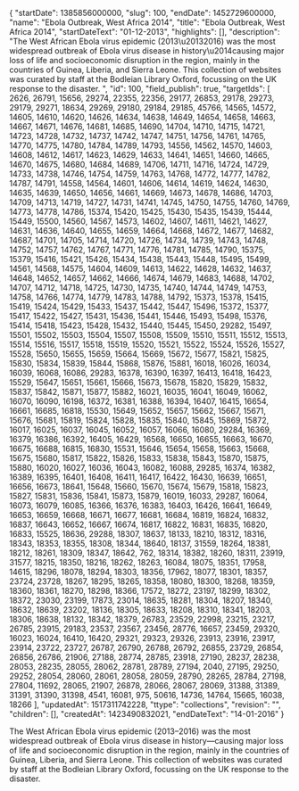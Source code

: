 {
  "startDate": 1385856000000, 
  "slug": 100, 
  "endDate": 1452729600000, 
  "name": "Ebola Outbreak, West Africa 2014", 
  "title": "Ebola Outbreak, West Africa 2014", 
  "startDateText": "01-12-2013", 
  "highlights": [], 
  "description": "The West African Ebola virus epidemic (2013\u20132016) was the most widespread outbreak of Ebola virus disease in history\u2014causing major loss of life and socioeconomic disruption in the region, mainly in the countries of Guinea, Liberia, and Sierra Leone. This collection of websites was curated by staff at the Bodleian Library Oxford, focussing on the UK response to the disaster. ", 
  "id": 100, 
  "field_publish": true, 
  "targetIds": [
    2626, 
    26791, 
    15656, 
    29274, 
    22355, 
    22356, 
    29177, 
    26853, 
    29178, 
    29273, 
    29179, 
    29271, 
    18634, 
    29269, 
    29180, 
    29184, 
    29185, 
    45766, 
    14565, 
    14572, 
    14605, 
    14610, 
    14620, 
    14626, 
    14634, 
    14638, 
    14649, 
    14654, 
    14658, 
    14663, 
    14667, 
    14671, 
    14676, 
    14681, 
    14685, 
    14690, 
    14704, 
    14710, 
    14715, 
    14721, 
    14723, 
    14728, 
    14732, 
    14737, 
    14742, 
    14747, 
    14751, 
    14756, 
    14761, 
    14765, 
    14770, 
    14775, 
    14780, 
    14784, 
    14789, 
    14793, 
    14556, 
    14562, 
    14570, 
    14603, 
    14608, 
    14612, 
    14617, 
    14623, 
    14629, 
    14633, 
    14641, 
    14651, 
    14660, 
    14665, 
    14670, 
    14675, 
    14680, 
    14684, 
    14689, 
    14706, 
    14711, 
    14716, 
    14724, 
    14729, 
    14733, 
    14738, 
    14746, 
    14754, 
    14759, 
    14763, 
    14768, 
    14772, 
    14777, 
    14782, 
    14787, 
    14791, 
    14558, 
    14564, 
    14601, 
    14606, 
    14614, 
    14619, 
    14624, 
    14630, 
    14635, 
    14639, 
    14650, 
    14656, 
    14661, 
    14669, 
    14673, 
    14678, 
    14686, 
    14703, 
    14709, 
    14713, 
    14719, 
    14727, 
    14731, 
    14741, 
    14745, 
    14750, 
    14755, 
    14760, 
    14769, 
    14773, 
    14778, 
    14786, 
    15374, 
    15420, 
    15425, 
    15430, 
    15435, 
    15439, 
    15444, 
    15449, 
    15500, 
    14560, 
    14567, 
    14573, 
    14602, 
    14607, 
    14611, 
    14621, 
    14627, 
    14631, 
    14636, 
    14640, 
    14655, 
    14659, 
    14664, 
    14668, 
    14672, 
    14677, 
    14682, 
    14687, 
    14701, 
    14705, 
    14714, 
    14720, 
    14726, 
    14734, 
    14739, 
    14743, 
    14748, 
    14752, 
    14757, 
    14762, 
    14767, 
    14771, 
    14776, 
    14781, 
    14785, 
    14790, 
    15375, 
    15379, 
    15416, 
    15421, 
    15426, 
    15434, 
    15438, 
    15443, 
    15448, 
    15495, 
    15499, 
    14561, 
    14568, 
    14575, 
    14604, 
    14609, 
    14613, 
    14622, 
    14628, 
    14632, 
    14637, 
    14648, 
    14652, 
    14657, 
    14662, 
    14666, 
    14674, 
    14679, 
    14683, 
    14688, 
    14702, 
    14707, 
    14712, 
    14718, 
    14725, 
    14730, 
    14735, 
    14740, 
    14744, 
    14749, 
    14753, 
    14758, 
    14766, 
    14774, 
    14779, 
    14783, 
    14788, 
    14792, 
    15373, 
    15378, 
    15415, 
    15419, 
    15424, 
    15429, 
    15433, 
    15437, 
    15442, 
    15447, 
    15496, 
    15372, 
    15377, 
    15417, 
    15422, 
    15427, 
    15431, 
    15436, 
    15441, 
    15446, 
    15493, 
    15498, 
    15376, 
    15414, 
    15418, 
    15423, 
    15428, 
    15432, 
    15440, 
    15445, 
    15450, 
    29282, 
    15497, 
    15501, 
    15502, 
    15503, 
    15504, 
    15507, 
    15508, 
    15509, 
    15510, 
    15511, 
    15512, 
    15513, 
    15514, 
    15516, 
    15517, 
    15518, 
    15519, 
    15520, 
    15521, 
    15522, 
    15524, 
    15526, 
    15527, 
    15528, 
    15650, 
    15655, 
    15659, 
    15664, 
    15669, 
    15672, 
    15677, 
    15821, 
    15825, 
    15830, 
    15834, 
    15839, 
    15844, 
    15868, 
    15876, 
    15881, 
    16018, 
    16026, 
    16034, 
    16039, 
    16068, 
    16086, 
    29283, 
    16378, 
    16390, 
    16397, 
    16413, 
    16418, 
    16423, 
    15529, 
    15647, 
    15651, 
    15661, 
    15666, 
    15673, 
    15678, 
    15820, 
    15829, 
    15832, 
    15837, 
    15842, 
    15871, 
    15877, 
    15882, 
    16021, 
    16035, 
    16041, 
    16049, 
    16062, 
    16070, 
    16090, 
    16198, 
    16372, 
    16381, 
    16388, 
    16394, 
    16407, 
    16415, 
    16654, 
    16661, 
    16685, 
    16818, 
    15530, 
    15649, 
    15652, 
    15657, 
    15662, 
    15667, 
    15671, 
    15676, 
    15681, 
    15819, 
    15824, 
    15828, 
    15835, 
    15840, 
    15845, 
    15869, 
    15872, 
    16017, 
    16025, 
    16037, 
    16045, 
    16052, 
    16057, 
    16066, 
    16080, 
    29284, 
    16369, 
    16379, 
    16386, 
    16392, 
    16405, 
    16429, 
    16568, 
    16650, 
    16655, 
    16663, 
    16670, 
    16675, 
    16688, 
    16815, 
    16830, 
    15531, 
    15646, 
    15654, 
    15658, 
    15663, 
    15668, 
    15675, 
    15680, 
    15817, 
    15822, 
    15826, 
    15833, 
    15838, 
    15843, 
    15870, 
    15875, 
    15880, 
    16020, 
    16027, 
    16036, 
    16043, 
    16082, 
    16088, 
    29285, 
    16374, 
    16382, 
    16389, 
    16395, 
    16401, 
    16408, 
    16411, 
    16417, 
    16422, 
    16430, 
    16639, 
    16651, 
    16656, 
    16673, 
    18641, 
    15648, 
    15660, 
    15670, 
    15674, 
    15679, 
    15818, 
    15823, 
    15827, 
    15831, 
    15836, 
    15841, 
    15873, 
    15879, 
    16019, 
    16033, 
    29287, 
    16064, 
    16073, 
    16079, 
    16085, 
    16366, 
    16376, 
    16383, 
    16403, 
    16426, 
    16641, 
    16649, 
    16653, 
    16659, 
    16668, 
    16671, 
    16677, 
    16681, 
    16684, 
    16819, 
    16824, 
    16832, 
    16837, 
    16643, 
    16652, 
    16667, 
    16674, 
    16817, 
    16822, 
    16831, 
    16835, 
    16820, 
    16833, 
    15525, 
    18636, 
    29288, 
    18307, 
    18637, 
    18133, 
    18210, 
    18312, 
    18316, 
    18343, 
    18353, 
    18355, 
    18308, 
    18344, 
    18640, 
    18137, 
    31559, 
    18264, 
    18381, 
    18212, 
    18261, 
    18309, 
    18347, 
    18642, 
    762, 
    18314, 
    18382, 
    18260, 
    18311, 
    23919, 
    31577, 
    18215, 
    18350, 
    18216, 
    18262, 
    18263, 
    16084, 
    18075, 
    18351, 
    17958, 
    14615, 
    18296, 
    18078, 
    18294, 
    18303, 
    18356, 
    17962, 
    18077, 
    18301, 
    18357, 
    23724, 
    23728, 
    18267, 
    18295, 
    18265, 
    18358, 
    18080, 
    18300, 
    18268, 
    18359, 
    18360, 
    18361, 
    18270, 
    18298, 
    18366, 
    17572, 
    18272, 
    23197, 
    18299, 
    18302, 
    18372, 
    23030, 
    23199, 
    17873, 
    23014, 
    18635, 
    18281, 
    18304, 
    18207, 
    18340, 
    18632, 
    18639, 
    23202, 
    18136, 
    18305, 
    18633, 
    18208, 
    18310, 
    18341, 
    18203, 
    18306, 
    18638, 
    18132, 
    18342, 
    18379, 
    26783, 
    23529, 
    22998, 
    23215, 
    23217, 
    26785, 
    23915, 
    29183, 
    23537, 
    23567, 
    23456, 
    28776, 
    16657, 
    23459, 
    29320, 
    16023, 
    16024, 
    16410, 
    16420, 
    29321, 
    29323, 
    29326, 
    23913, 
    23916, 
    23917, 
    23914, 
    23722, 
    23727, 
    26787, 
    26790, 
    26788, 
    26792, 
    26855, 
    23729, 
    26854, 
    26856, 
    26786, 
    21906, 
    27188, 
    28774, 
    28785, 
    23918, 
    27190, 
    28237, 
    28238, 
    28053, 
    28235, 
    28055, 
    28062, 
    28781, 
    28789, 
    27194, 
    2040, 
    27195, 
    29250, 
    29252, 
    28054, 
    28060, 
    28061, 
    28058, 
    28059, 
    28790, 
    28265, 
    28784, 
    27198, 
    27804, 
    11692, 
    28065, 
    21907, 
    26878, 
    28066, 
    28067, 
    28069, 
    31388, 
    31389, 
    31391, 
    31390, 
    31398, 
    4541, 
    16081, 
    975, 
    50616, 
    14736, 
    14764, 
    15665, 
    16038, 
    18266
  ], 
  "updatedAt": 1517311742228, 
  "ttype": "collections", 
  "revision": "", 
  "children": [], 
  "createdAt": 1423490832021, 
  "endDateText": "14-01-2016"
}

The West African Ebola virus epidemic (2013–2016) was the most widespread outbreak of Ebola virus disease in history—causing major loss of life and socioeconomic disruption in the region, mainly in the countries of Guinea, Liberia, and Sierra Leone. This collection of websites was curated by staff at the Bodleian Library Oxford, focussing on the UK response to the disaster. 